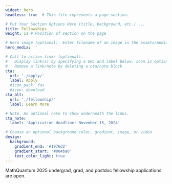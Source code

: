 ```yaml
---
widget: hero
headless: true  # This file represents a page section.

# Put Your Section Options Here (title, background, etc.) ...
title: Fellowships
weight: 11 # Position of section on the page

# Hero image (optional). Enter filename of an image in the assets/media/ folder.
hero_media: ''

# Call to action links (optional).
#   Display link(s) by specifying a URL and label below. Icon is optional for `cta`.
#   Remove a link/note by deleting a cta/note block.
cta:
  url: './apply/'
  label: Apply
  #icon_pack: fas
  #icon: download
cta_alt:
  url: './fellowship/'
  label: Learn More

# Note. An optional note to show underneath the links.
cta_note:
  label: 'Application deadline: November 15, 2024'

# Choose an optional background color, gradient, image, or video
design:
  background:
    gradient_end: '#1976d2'
    gradient_start: '#004ba0'
    text_color_light: true
---
```


MathQuantum 2025 undergrad, grad, and postdoc fellowship applications are open.
